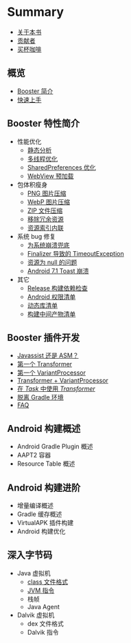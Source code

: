 # Summary

* [关于本书](./README.md)
* [贡献者](./contributors.md)
* [买杯咖啡](./donate.md)

## 概览

* [Booster 简介](./overview.md)
* [快速上手](./getting-started.md)

## Booster 特性简介

* 性能优化
  * [静态分析](./feature/performance/static-analysis.md)
  * [多线程优化](./feature/performance/multithreading-optimization.md)
  * [SharedPreferences 优化](./feature/performance/shared-preferences-optimization.md)
  * [WebView 预加载](./feature/performance/webview-preloading.md)
* 包体积瘦身
  * [PNG 图片压缩](./feature/shrink/png-compression.md)
  * [WebP 图片压缩](./feature/shrink/webp-compression.md)
  * [ZIP 文件压缩](./feature/shrink/zip-compression.md)
  * [移除冗余资源](./feature/shrink/res-deredundancy.md)
  * [资源索引内联](./feature/shrink/res-index-inline.md)
* 系统 bug 修复
  * [为系统崩溃兜底](./feature/bugfix/prevent-crash-from-system-bug.md)
  * [Finalizer 导致的 TimeoutException](./feature/bugfix/finalizer-timeout-exception.md)
  * [资源为 null 的问题](./feature/bugfix/null-resource-assets.md)
  * [Android 7.1 Toast 崩溃](./feature/bugfix/toast-crash-on-android-25.md)
* 其它
  * [Release 构建依赖检查](./feature/misc/dependencies-check-on-release-build.md)
  * [Android 权限清单](./feature/misc/android-permission-list.md)
  * [动态库清单](./feature/misc/shared-library-list.md)
  * [构建中间产物清单](./feature/misc/build-artifact-list.md)

## Booster 插件开发

* [Javassist 还是 ASM？](./developer/javassist-or-asm.md)
* [第一个 Transformer](./developer/first-class-transformer.md)
* [第一个 VariantProcessor](./developer/first-variant-processor.md)
* [Transformer + VariantProcessor](./developer/class-transformer-plus-variant-processor.md)
* [在 *Task* 中使用 *Transformer*](./developer/using-transformer-in-task.md)
* [脱离 Gradle 环境](./developer/standalone-transformer.md)
* [FAQ](./developer/faq.md)

## Android 构建概述

* Android Gradle Plugin 概述
* AAPT2 容器
* Resource Table 概述

## Android 构建进阶

* 增量编译概述
* Gradle 缓存概述
* VirtualAPK 插件构建
* Android 构建优化

## 深入字节码

* Java 虚拟机
    * [class 文件格式](./jvm/class-file.md)
    * [JVM 指令](./jvm/instructions.md)
    * 栈帧
    * Java Agent
* Dalvik 虚拟机
    * dex 文件格式
    * Dalvik 指令

